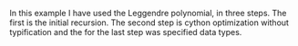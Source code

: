 In this example I have used the Leggendre polynomial, in three steps. The first is the initial recursion. The second step is cython optimization without typification and the for the last step was specified data types.
